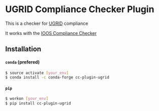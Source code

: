 # UGRID Compliance Checker Plugin

This is a checker for [UGRID](http://ugrid-conventions.github.io/ugrid-conventions) compliance

It works with the [IOOS Compliance Checker](https://github.com/ioos/compliance-checker)


## Installation

#### `conda` (prefered)

```bash
$ source activate [your_env]
$ conda install -c conda-forge cc-plugin-ugrid
```

#### `pip`

```bash
$ workon [your_env]
$ pip install cc-plugin-ugrid
```
